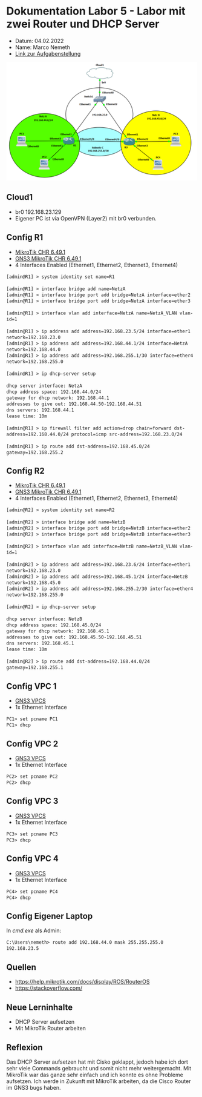 # Dokumentation Labor 5 - Labor mit zwei Router und DHCP Server

 - Datum: 04.02.2022
 - Name: Marco Nemeth
 - [Link zur Aufgabenstellung](https://gitlab.com/ch-tbz-it/Stud/m129/-/tree/main/07_GNS3%20Labor%20Anforderungen#6-labor-5-labor-mit-zwei-router-und-dhcp-server)

![GNS3 Screenshot meines Labors](../images/Labor5.png)

## Cloud1
 - br0 192.168.23.129
 - Eigener PC ist via OpenVPN (Layer2) mit br0 verbunden. 

## Config R1
 - [MikroTik CHR 6.49.1](https://mikrotik.com/download/archive)
 - [GNS3 MikroTik CHR 6.49.1](https://gns3.com/marketplace/appliances/mikrotik-cloud-hosted-router)
 - 4 Interfaces Enabled (Ethernet1, Ethernet2, Ethernet3, Ethernet4)
```
[admin@R1] > system identity set name=R1

[admin@R1] > interface bridge add name=NetzA
[admin@R1] > interface bridge port add bridge=NetzA interface=ether2
[admin@R1] > interface bridge port add bridge=NetzA interface=ether3

[admin@R1] > interface vlan add interface=NetzA name=NetzA_VLAN vlan-id=1

[admin@R1] > ip address add address=192.168.23.5/24 interface=ether1 network=192.168.23.0
[admin@R1] > ip address add address=192.168.44.1/24 interface=NetzA network=192.168.44.0
[admin@R1] > ip address add address=192.168.255.1/30 interface=ether4 network=192.168.255.0

[admin@R1] > ip dhcp-server setup

dhcp server interface: NetzA
dhcp address space: 192.168.44.0/24
gateway for dhcp network: 192.168.44.1
addresses to give out: 192.168.44.50-192.168.44.51
dns servers: 192.168.44.1
lease time: 10m

[admin@R1] > ip firewall filter add action=drop chain=forward dst-address=192.168.44.0/24 protocol=icmp src-address=192.168.23.0/24

[admin@R1] > ip route add dst-address=192.168.45.0/24 gateway=192.168.255.2
```

## Config R2
 - [MikroTik CHR 6.49.1](https://mikrotik.com/download/archive)
 - [GNS3 MikroTik CHR 6.49.1](https://gns3.com/marketplace/appliances/mikrotik-cloud-hosted-router)
 - 4 Interfaces Enabled (Ethernet1, Ethernet2, Ethernet3, Ethernet4)
```
[admin@R2] > system identity set name=R2

[admin@R2] > interface bridge add name=NetzB
[admin@R2] > interface bridge port add bridge=NetzB interface=ether2
[admin@R2] > interface bridge port add bridge=NetzB interface=ether3

[admin@R2] > interface vlan add interface=NetzB name=NetzB_VLAN vlan-id=1

[admin@R2] > ip address add address=192.168.23.6/24 interface=ether1 network=192.168.23.0
[admin@R2] > ip address add address=192.168.45.1/24 interface=NetzB network=192.168.45.0
[admin@R2] > ip address add address=192.168.255.2/30 interface=ether4 network=192.168.255.0

[admin@R2] > ip dhcp-server setup

dhcp server interface: NetzB
dhcp address space: 192.168.45.0/24
gateway for dhcp network: 192.168.45.1
addresses to give out: 192.168.45.50-192.168.45.51
dns servers: 192.168.45.1
lease time: 10m

[admin@R2] > ip route add dst-address=192.168.44.0/24 gateway=192.168.255.1
```

## Config VPC 1
- [GNS3 VPCS](https://docs.gns3.com/docs/emulators/vpcs/)
- 1x Ethernet Interface
```
PC1> set pcname PC1
PC1> dhcp
```

## Config VPC 2
- [GNS3 VPCS](https://docs.gns3.com/docs/emulators/vpcs/)
- 1x Ethernet Interface
```
PC2> set pcname PC2
PC2> dhcp
```

## Config VPC 3
- [GNS3 VPCS](https://docs.gns3.com/docs/emulators/vpcs/)
- 1x Ethernet Interface
```
PC3> set pcname PC3
PC3> dhcp
```

## Config VPC 4
- [GNS3 VPCS](https://docs.gns3.com/docs/emulators/vpcs/)
- 1x Ethernet Interface
```
PC4> set pcname PC4
PC4> dhcp
```

## Config Eigener Laptop
In *cmd.exe* als Admin:
```
C:\Users\nemeth> route add 192.168.44.0 mask 255.255.255.0 192.168.23.5
```

## Quellen
 - https://help.mikrotik.com/docs/display/ROS/RouterOS
 - https://stackoverflow.com/

## Neue Lerninhalte
 - DHCP Server aufsetzen
 - Mit MikroTik Router arbeiten

## Reflexion
Das DHCP Server aufsetzen hat mit Cisko geklappt, jedoch habe ich dort sehr viele Commands gebraucht und somit nicht mehr weitergemacht. Mit MikroTik war das ganze sehr einfach und ich konnte es ohne Probleme aufsetzen. Ich werde in Zukunft mit MikroTik arbeiten, da die Cisco Router im GNS3 bugs haben.